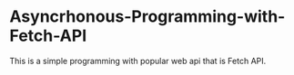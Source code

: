 # Asyncrhonous-Programming-with-Fetch-API
This is a simple programming with popular web api that is Fetch API.
